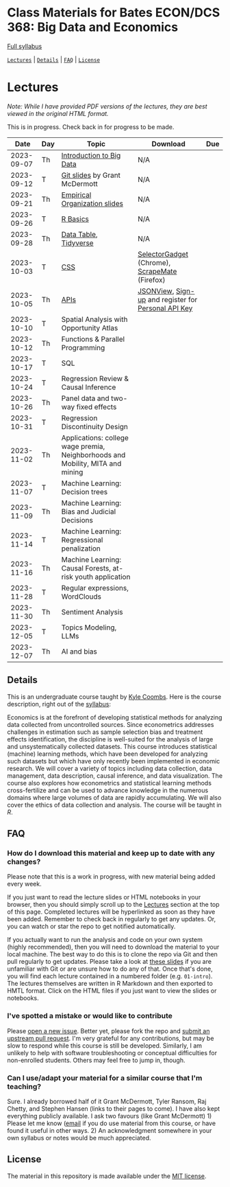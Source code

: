 # Class Materials for Bates ECON/DCS 368: Big Data and Economics

[Full syllabus](https://github.com/big-data-and-economics/big-data-class-materials/blob/main/syllabus/syllabus.pdf)

[`Lectures`](#lectures) | [`Details`](#details) |
[`FAQ`](#faq) | [`License`](#license)

# Lectures 

*Note: While I have provided PDF versions of the lectures, they are best viewed 
in the original HTML format.*

This is in progress. Check back in for progress to be made. 

| Date | Day | Topic | Download | Due | 
|------|-----|-------|----------|-----|
| 2023-09-07  | Th | [Introduction to Big Data](https://raw.githack.com/big-data-and-economics/big-data-class-materials/main/lectures/01-intro/01-Intro.html) | N/A  |  |
| 2023-09-12  | T | [Git slides](https://raw.githack.com/big-data-and-economics/big-data-class-materials/main/lectures/02-git/02-Git.html#1) by Grant McDermott | N/A | |
| 2023-09-21  | Th | [Empirical Organization slides](https://raw.githack.com/big-data-and-economics/big-data-class-materials/main/lectures/02-empirical-workflow/02-empirical-workflow.html) | N/A | |
| 2023-09-26 | T | [R Basics](https://raw.githack.com/big-data-and-economics/big-data-class-materials/main/mcdermott/04/04-rlang.html) | N/A | |
| 2023-09-28 | Th | [Data Table](https://raw.githack.com/big-data-and-economics/big-data-class-materials/main/mcdermott/05-datatable/05-datatable.html), [Tidyverse](https://raw.githack.com/big-data-and-economics/big-data-class-materials/main/mcdermott/05-tidyverse/05-tidyverse.html) | N/A | |
| 2023-10-03 | T | [CSS](https://raw.githack.com/big-data-and-economics/big-data-class-materials/main/mcdermott/07-web-css/07-web-css.html) | [SelectorGadget](https://chrome.google.com/webstore/detail/selectorgadget/mhjhnkcfbdhnjickkkdbjoemdmbfginb) (Chrome), [ScrapeMate](https://addons.mozilla.org/en-US/firefox/addon/scrapemate/) (Firefox) | |
| 2023-10-05 | Th | [APIs](https://raw.githack.com/big-data-and-economics/big-data-class-materials/main/mcdermott/07-web-apis/07-web-apis.html) | [JSONView](https://jsonview.com/), [Sign-up](https://research.stlouisfed.org/useraccount/apikey) and register for [Personal API Key](https://research.stlouisfed.org/useraccount/apikey) | |
| 2023-10-10 | T | Spatial Analysis with Opportunity Atlas | | |
| 2023-10-12 | Th | Functions & Parallel Programming | | |
| 2023-10-17 | T | SQL | | |
| 2023-10-24 | T | Regression Review & Causal Inference | | |
| 2023-10-26 | Th | Panel data and two-way fixed effects | | |
| 2023-10-31 | T | Regression Discontinuity Design | | |
| 2023-11-02 | Th | Applications: college wage premia, Neighborhoods and Mobility, MITA and mining | | |
| 2023-11-07 | T | Machine Learning: Decision trees | | |
| 2023-11-09 | Th | Machine Learning: Bias and Judicial Decisions | | |
| 2023-11-14 | T | Machine Learning: Regressional penalization | | |
| 2023-11-16 | Th | Machine Learning: Causal Forests, at-risk youth application | | |
| 2023-11-28 | T | Regular expressions, WordClouds | | |
| 2023-11-30 | Th | Sentiment Analysis | | |
| 2023-12-05 | T | Topics Modeling, LLMs | | |
| 2023-12-07 | Th | AI and bias | | |



<!-- 2. Version control with Git(Hub) \[[**.html**](https://raw.githack.com/uo-ec607/lectures/master/02-git/02-Git.html) | [**.pdf**](https://raw.githack.com/uo-ec607/lectures/master/02-git/02-Git.pdf) | [**.Rmd**](https://raw.githack.com/uo-ec607/lectures/master/02-git/02-Git.Rmd)\]
3. Learning to love the shell \[[**.html**](https://raw.githack.com/uo-ec607/lectures/master/03-shell/03-shell.html) | [**.pdf**](https://raw.githack.com/uo-ec607/lectures/master/03-shell/03-shell.pdf) | [**.Rmd**](https://raw.githack.com/uo-ec607/lectures/master/03-shell/03-shell.Rmd)\]
4. R language basics \[[**.html**](https://raw.githack.com/uo-ec607/lectures/master/04-rlang/04-rlang.html) | [**.pdf**](https://raw.githack.com/uo-ec607/lectures/master/04-rlang/04-rlang.pdf) | [**.Rmd**](https://raw.githack.com/uo-ec607/lectures/master/04-rlang/04-rlang.Rmd)\]
5. Data wrangling & tidying
    - Tidyverse \[[**.html**](https://raw.githack.com/uo-ec607/lectures/master/05-tidyverse/05-tidyverse.html) | [**.pdf**](https://raw.githack.com/uo-ec607/lectures/master/05-tidyverse/05-tidyverse.pdf) | [**.Rmd**](https://raw.githack.com/uo-ec607/lectures/master/05-tidyverse/05-tidyverse.Rmd)\]
    - data.table \[[**.html**](https://raw.githack.com/uo-ec607/lectures/master/05-datatable/05-datatable.html) | [**.pdf**](https://raw.githack.com/uo-ec607/lectures/master/05-datatable/05-datatable.pdf) | [**.Rmd**](https://raw.githack.com/uo-ec607/lectures/master/05-datatable/05-datatable.Rmd)\]
6. Webscraping: (1) Server-side & CSS \[[**.html**](https://raw.githack.com/uo-ec607/lectures/master/06-web-css/06-web-css.html) | [**.pdf**](https://raw.githack.com/uo-ec607/lectures/master/06-web-css/06-web-css.pdf) | [**.Rmd**](https://raw.githack.com/uo-ec607/lectures/master/06-web-css/06-web-css.Rmd)\]
7. Webscraping: (2) Client-side & APIs \[[**.html**](https://raw.githack.com/uo-ec607/lectures/master/07-web-apis/07-web-apis.html) | [**.pdf**](https://raw.githack.com/uo-ec607/lectures/master/07-web-apis/07-web-apis.pdf) | [**.Rmd**](https://raw.githack.com/uo-ec607/lectures/master/07-web-apis/07-web-apis.Rmd)\]
8. Regression analysis in R \[[**.html**](https://raw.githack.com/uo-ec607/lectures/master/08-regression/08-regression.html) | [**.pdf**](https://raw.githack.com/uo-ec607/lectures/master/08-regression/08-regression.pdf) | [**.Rmd**](https://raw.githack.com/uo-ec607/lectures/master/08-regression/08-regression.Rmd)\]
9. Spatial analysis in R \[[**.html**](https://raw.githack.com/uo-ec607/lectures/master/09-spatial/09-spatial.html) | [**.pdf**](https://raw.githack.com/uo-ec607/lectures/master/09-spatial/09-spatial.pdf) | [**.Rmd**](https://raw.githack.com/uo-ec607/lectures/master/09-spatial/09-spatial.Rmd)\] 
    - Rasters (bonus) \[[**.html**](https://raw.githack.com/uo-ec607/lectures/master/09a-spatial-rasters/09a-spatial-rasters.html) | [**.pdf**](https://raw.githack.com/uo-ec607/lectures/master/09a-spatial-rasters/09a-spatial-rasters.pdf) | [**.Rmd**](https://raw.githack.com/uo-ec607/lectures/master/09a-spatial-rasters/09a-spatial-rasters.Rmd)\]
10. Functions in R: (1) Introductory concepts \[[**.html**](https://raw.githack.com/uo-ec607/lectures/master/10-funcs-intro/10-funcs-intro.html) | [[**.pdf**](https://raw.githack.com/uo-ec607/lectures/master/10-funcs-intro/10-funcs-intro.pdf) | [[**.Rmd**](https://raw.githack.com/uo-ec607/lectures/master/10-funcs-intro/10-funcs-intro.Rmd)\]
11. Functions in R: (2) Advanced concepts \[[**.html**](https://raw.githack.com/uo-ec607/lectures/master/11-funcs-adv/11-funcs-adv.html) | [**.pdf**](https://raw.githack.com/uo-ec607/lectures/master/11-funcs-adv/11-funcs-adv.pdf) | [**.Rmd**](https://raw.githack.com/uo-ec607/lectures/master/11-funcs-adv/11-funcs-adv.Rmd)\]
12. Parallel programming \[[**.html**](https://raw.githack.com/uo-ec607/lectures/master/12-parallel/12-parallel.html) | [**.pdf**](https://raw.githack.com/uo-ec607/lectures/master/12-parallel/12-parallel.pdf) | [**.Rmd**](https://raw.githack.com/uo-ec607/lectures/master/12-parallel/12-parallel.Rmd)\]
13. Docker \[[**.html**](https://raw.githack.com/uo-ec607/lectures/master/13-docker/13-docker.html) | [**.pdf**](https://raw.githack.com/uo-ec607/lectures/master/13-docker/13-docker.pdf) | [**.Rmd**](https://raw.githack.com/uo-ec607/lectures/master/13-docker/13-docker.Rmd)\]
14. Google Compute Engine 
    - Part 1 \[[**.html**](https://raw.githack.com/uo-ec607/lectures/master/14-gce-i/14-gce-i.html) | [**.pdf**](https://raw.githack.com/uo-ec607/lectures/master/14-gce-i/14-gce-i.pdf) | [**.Rmd**](https://raw.githack.com/uo-ec607/lectures/master/14-gce-i/14-gce-i.Rmd)\]
    - Part 2 \[[**.html**](https://raw.githack.com/uo-ec607/lectures/master/14-gce-ii/14-gce-ii.html) | [**.pdf**](https://raw.githack.com/uo-ec607/lectures/master/14-gce-ii/14-gce-ii.pdf) | [**.Rmd**](https://raw.githack.com/uo-ec607/lectures/master/14-gce-ii/14-gce-ii.Rmd)\]
15. HPC (UO Talapas cluster) \[[**Guest lecture**](https://docs.google.com/presentation/d/146u3W0J0ytGYBq7MZBOoE6wdbkEUrMIV-Fg5N3Cnsls/edit?usp=sharing)\]
16. Databases \[[**.html**](https://raw.githack.com/uo-ec607/lectures/master/16-databases/16-databases.html) | [**.pdf**](https://raw.githack.com/uo-ec607/lectures/master/16-databases/16-databases.pdf) | [**.Rmd**](https://raw.githack.com/uo-ec607/lectures/master/16-databases/16-databases.Rmd)\]
17. Spark \[[**.html**](https://raw.githack.com/uo-ec607/lectures/master/17-spark/17-spark.html) | [**.pdf**](https://raw.githack.com/uo-ec607/lectures/master/17-spark/17-spark.pdf) | [**.Rmd**](https://raw.githack.com/uo-ec607/lectures/master/17-spark/17-spark.Rmd)\]
18. Machine learning
19. Workflow & project management -->

## Details

This is an undergraduate course taught by [Kyle Coombs](https://kylecoombs.com/). Here is the course description, right out of the [syllabus](https://github.com/big-data-and-economics/big-data-class-materials/blob/main/syllabus/syllabus.pdf):

Economics is at the forefront of developing statistical methods for analyzing data collected from uncontrolled sources. Since econometrics addresses challenges in estimation such as sample selection bias and treatment effects identification, the discipline is well-suited for the analysis of large and unsystematically collected datasets. This course introduces statistical (machine) learning methods, which have been developed for analyzing such datasets but which have only recently been implemented in economic research. We will cover a variety of topics including data collection, data management, data description, causal inference, and data visualization.  The course also explores how econometrics and statistical learning methods cross-fertilize and can be used to advance knowledge in the numerous domains where large volumes of data are rapidly accumulating. We will also cover the ethics of data collection and analysis. The course will be taught in *R*. 

## FAQ

### How do I download this material and keep up to date with any changes?

Please note that this is a work in progress, with new material being added every week. 

If you just want to read the lecture slides or HTML notebooks in your browser, then you should simply scroll up to the [Lectures](#lectures) section at the top of this page. Completed lectures will be hyperlinked as soon as they have been added. Remember to check back in regularly to get any updates. Or, you can watch or star the repo to get notified automatically.

If you actually want to run the analysis and code on your own system (highly recommended), then you will need to download the material to your local machine. The best way to do this is to clone the repo via Git and then pull regularly to get updates. Please take a look at [these slides](https://raw.githack.com/uo-ec607/lectures/main/02-git/02-git.html) if you are unfamiliar with Git or are unsure how to do any of that. Once that's done, you will find each lecture contained in a numbered folder (e.g. `01-intro`). The lectures themselves are written in R Markdown and then exported to HMTL format. Click on the HTML files if you just want to view the slides or notebooks.

### I've spotted a mistake or would like to contribute

Please [open a new issue](https://help.github.com/articles/creating-an-issue/). Better yet, please fork the repo and [submit an upstream pull request](https://help.github.com/articles/creating-a-pull-request-from-a-fork/). I'm very grateful for any contributions, but may be slow to respond while this course is still be developed. Similarly, I am unlikely to help with software troubleshooting or conceptual difficulties for non-enrolled students. Others may feel free to jump in, though.

### Can I use/adapt your material for a similar course that I'm teaching?

Sure. I already borrowed half of it Grant McDermott, Tyler Ransom, Raj Chetty, and Stephen Hansen (links to their pages to come). I have also kept everything publicly available. I ask two favours (like Grant McDermott) 1) Please let me know ([email](mailto:kcoombs@bates.edu) if you do use material from this course, or have found it useful in other ways. 2) An acknowledgment somewhere in your own syllabus or notes would be much appreciated.

## License

The material in this repository is made available under the [MIT license](http://opensource.org/licenses/mit-license.php). 